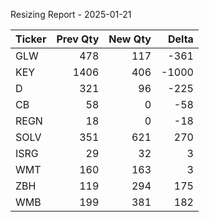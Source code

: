 Resizing Report - 2025-01-21

Ticker | Prev Qty | New Qty | Delta
--- | ---:| ---:| ---:
GLW | 478 | 117 | -361
KEY | 1406 | 406 | -1000
D | 321 | 96 | -225
CB | 58 | 0 | -58
REGN | 18 | 0 | -18
SOLV | 351 | 621 | 270
ISRG | 29 | 32 | 3
WMT | 160 | 163 | 3
ZBH | 119 | 294 | 175
WMB | 199 | 381 | 182